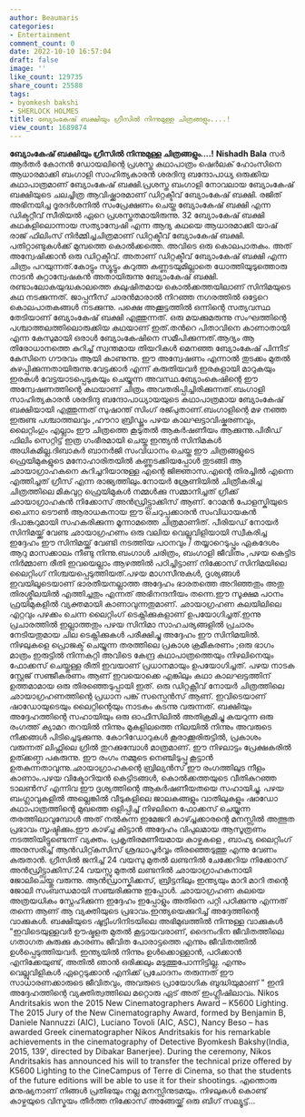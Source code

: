 ```yaml
---
author: Beaumaris
categories:
- Entertainment
comment_count: 0
date: 2022-10-10 16:57:04
draft: false
image: ''
like_count: 129735
share_count: 25588
tags:
- byomkesh bakshi
- SHERLOCK HOLMES
title: ബ്യോംകേഷ് ബക്ഷിയും ഗ്രീസിൽ നിന്നുമുള്ള ചിത്രങ്ങളും....!
view_count: 1689874
---
```


**ബ്യോംകേഷ് ബക്ഷിയും ഗ്രീസിൽ നിന്നുമുള്ള ചിത്രങ്ങളും....!** **Nishadh Bala** സർ ആർതർ കോനൻ ഡോയലിന്റെ പ്രശസ്ത കഥാപാത്രം ഷെർലക് ഹോംസിനെ ആധാരമാക്കി ബംഗാളി സാഹിത്യകാരന്‍ ശരദിന്ദു ബന്ദോപാധ്യ ഒരുക്കിയ കഥാപാത്രമാണ് ബ്യോംകേഷ് ബക്ഷി.പ്രശസ്ത ബംഗാളി നോവലായ ബ്യോംകേഷ് ബക്ഷിയുടെ ചലച്ചിത്ര ആവിഷ്ക്കാരമാണ് ഡിറ്റക്ടീവ് ബ്യോംകേഷ് ബക്ഷി. രജിത് അഭിനയിച്ച ദൂരദര്‍ശനില്‍ സംപ്രേക്ഷണം ചെയ്ത ബ്യോംകേഷ് ബക്ഷി എന്ന ഡിക്ടറ്റീവ് സീരിയല്‍ ഏറെ പ്രശസ്തതമായിരുന്നു. 32 ബ്യോംകേഷ് ബക്ഷി കഥകളിലൊന്നായ സത്യാന്വേഷി എന്ന ആദ്യ കഥയെ ആധാരമാക്കി യാഷ് രാജ് ഫിലിംസ് നിർമ്മിച്ചചിത്രമാണ് ഡിറ്റക്ടീവ് ബ്യോംകേഷ് ബക്ഷി. പതിറ്റാണ്ടുകൾക്ക് മുമ്പത്തെ കൊൽക്കത്തെ. അവിടെ ഒരു കൊലപാതകം. അത് അന്വേഷിക്കാൻ ഒരു ഡിറ്റക്ടീവ്. അതാണ് ഡിറ്റക്ടീവ് ബ്യോംകേഷ് ബക്ഷി എന്ന ചിത്രം പറയുന്നത്.കോട്ടും സ്യൂട്ടും കറുത്ത കണ്ണടയുമില്ലാതെ ധോത്തിയുടുത്തൊരു നാടൻ കുറ്റാന്വേഷകൻ അതായിരുന്നു ബ്യോംകേഷ് ബക്ഷി. രണ്ടാംലോകയുദ്ധകാലത്തെ കലുഷിതമായ കൊൽക്കത്തയിലാണ് സിനിമയുടെ കഥ നടക്കുന്നത്. ജാപ്പനീസ് ചാരൻമാരാൽ നിറഞ്ഞ നഗരത്തിൽ ഒട്ടേറെ കൊലപാതകങ്ങൾ നടക്കുന്നു. പക്ഷെ അക്കൂട്ടത്തിൽ ഒന്നിന്റെ സത്യവസ്ഥ തേടിയാണ് ബ്യോംകേഷ് ബക്ഷി എത്തുന്നത്. ഒരു മയക്കുമരുന്നു സംഘത്തിന്റെ പശ്ചാത്തലത്തിലൊരുക്കിയ കഥയാണ് ഇത്.തന്‍റെ പിതാവിനെ കാണാതായി എന്ന കേസുമായി ഒരാൾ ബ്യോംകേഷിനെ സമീപിക്കുന്നത്.ആദ്യം ആ തിരോധാനത്തെ കുറിച്ച് സ്വന്തമായ തിയറികള്‍ മെനഞ്ഞ ബ്യോംകേഷ് പിന്നീട് കേസിനെ ഗൗരവം ആയി കാണുന്നു. ഈ അന്വേഷണം എന്നാല്‍ തുടക്കം മുതല്‍ കുഴപ്പിക്കുന്നതായിരുന്നു.വേട്ടക്കാര്‍ എന്ന് കരുതിയവര്‍ ഇരകളായി മാറുകയും ഇരകള്‍ വേട്ടയാടപ്പെടുകയും ചെയ്യുന്ന അവസ്ഥ.ബ്യോംകെഷിന്റെ ഈ അന്വേഷണത്തിന്റെ കഥയാണ് ചിത്രം അവതരിപ്പിച്ചിരിക്കുന്നത്.ബംഗാളി സാഹിത്യകാരന്‍ ശരദിന്ദു ബന്ദോപാധ്യായയുടെ കഥാപാത്രമായ ബ്യോംകേഷ് ബക്ഷിയായി എത്തുന്നത് സുഷാന്ത് സിംഗ് രജ്പുതാണ്.ബംഗാളിന്റെ മഴ നഞ്ഞ ഇരുണ്ട പശ്ചാത്തലവും ,ഹൗറാ ബ്രിഡ്ജും പഴയ കാലഘട്ടാവിഷ്കരണവും, ലൈറ്റിംഗും എല്ലാം ഈ ചിത്രത്തെ കൂടുതല്‍ ആകര്‍ഷണീയം ആക്കുന്നു.പിരീഡ് ഫിലിം സെറ്റിട്ട് ഇത്ര ഗംഭീരമായി ചെയ്ത ഇന്ത്യൻ സിനിമകൾ അധികമില്ല.ദിബാകർ ബാനർജി സംവിധാനം ചെയ്ത ഈ ചിത്രങ്ങളുടെ ഫ്രെയിമുകളുടെ മനോഹാരിതയിൽ കണ്ണുടക്കിയപ്പോൾ തുടങ്ങി ആ ഛായാഗ്രാഹകനെ കുറിച്ചറിയാനുള്ള എന്റെ ജിജ്ഞാസ.എന്റെ തിരച്ചിൽ എന്നെ എത്തിച്ചത് ഗ്രീസ് എന്ന രാജ്യത്തിലും.നോയർ ശ്രേണിയിൽ ചിത്രീകരിച്ച ചിത്രത്തിലെ മികവുറ്റ ഫ്രെയിമുകൾ നമ്മൾക്കു സമ്മാനിച്ചത് ഗ്രീക്ക് ഛായാഗ്രാഹകൻ നിക്കോസ് അൻഡ്രിട്ട്സാക്കിസ് ആണ്. റോമൻ പോളസ്കിയുടെ ചൈനാ ടൌൺ ആരാധകനായ ഈ ചെറുപ്പക്കാരൻ സംവിധായകൻ ദിപാങ്കറുമായി സഹകരിക്കുന്ന മൂന്നാമത്തെ ചിത്രമാണിത്. പീരിയഡ് നോയർ സിനിമയ്ക്ക് വേണ്ട ഛായാഗ്രഹണം ഒരു വലിയ വെല്ലുവിളിയായി സ്വീകരിച്ച ഇദ്ദേഹം ഈ സിനിമയ്ക്ക് വേണ്ടി നടത്തിയ പഠനവും / തയ്യാറെടുപ്പും ഏകദേശം ആറു മാസക്കാലം നീണ്ടു നിന്നു.ബംഗാൾ ചരിത്രം, ബംഗാളി ജീവിതം ,പഴയ കെട്ടിട നിർമ്മാണ രീതി ഇവയെല്ലാം ആഴത്തിൽ പഠിച്ചിട്ടാണ് നിക്കോസ് സിനിമയിലെ ലൈറ്റിംഗ് നിശ്ചയപ്പെടുത്തിയത്.പഴയ മാഗസീനുകൾ, ദൃശ്യങ്ങൾ ഇവയിലൂടെയാണ് ഭാരതീയനല്ലാത്ത അദ്ദേഹം ഭാരതത്തെ അറിഞ്ഞതും അതു തിരശ്ശീലയിൽ എത്തിച്ചതും എന്നത് അഭിനന്ദനീയം തന്നെ.ഈ സൂക്ഷമ പഠനം ഫ്രയിമുകളിൽ വ്യക്തമായി കാണാവുന്നതുമാണ്. ഛായാഗ്രഹണ കലയിലിലെ എറ്റവും പഴക്കം ചെന്ന ലൈറ്റിംഗ് ടെക്നിക്കുകളാണ് ഉപയോഗിച്ചത്.ഇന്നു പ്രചാരത്തിൽ ഇല്ലാത്തതും പഴയ സിനിമാ സാഹചര്യങ്ങളിൽ പ്രചാരം നേടിയതുമായ ചില ടെക്നിക്കുകൾ പരീക്ഷിച്ചു അദ്ദേഹം ഈ സിനിമയിൽ. നിഴലുകളെ പ്രൊജക്ട് ചെയ്യുന്ന തരത്തിലെ പ്രകാശ ക്രമീകരണം ;ഒരു ഭാഗം മാത്രം ഇരുട്ടിൽ നിന്നകറ്റി അവിടെ കേന്ദ്ര കഥാപാത്രത്തെയും നിഴലിനെയും ഫോക്കസ് ചെയ്തുള്ള രീതി ഇവയാണ് പ്രധാനമായും ഉപയോഗിച്ചത്. പഴയ നാടക സ്റ്റേജ് സഞ്ജീകരണം ആണ് ഇവയൊക്കെ എങ്കിലും കഥാ കാലഘട്ടത്തിന് ഉത്തമാമായ ഒരു തിരഞ്ഞെടുപ്പായി ഇത്. ഒരു ഡിറ്റക്റ്റീവ് നോയർ ചിത്രത്തിലെ ഛായാഗ്രഹണത്തിന്റെ പ്രധാന പങ്ക് സസ്പെൻസ് ആണ്. ഇവിടെയാണ് ഷാഡോയുടെയും ലൈറ്റിന്റെയും നാടകം കടന്നു വരുന്നത്. ബക്ഷിയും അദ്ദേഹത്തിന്റെ സഹായിയും ഒരു ഓഫീസിലിൽ അതിക്രമിച്ചു കയറുന്ന ഒരു രംഗത്ത് ക്യാമറ തറയിൽ നിന്നും മുകളിലത്തെ നിലയിൽ നിന്നും അവരുടെ നീക്കങ്ങൾ പിടിച്ചെടുക്കുന്നു. കോറിഡോറുകൾ കൂരാക്കൂരിരുട്ടിൽ, പ്രകാശം വരുന്നത് ലിഫ്റ്റിലെ ഗ്രിൽ തുറക്കുമ്പോൾ മാത്രമാണ്. ഈ നിഴലാട്ടം പ്രേക്ഷകരിൽ ഉത്ക്കണ്ഠ പകരുന്നു. ഈ രംഗം നമ്മുടെ നെഞ്ചിടുപ്പു കൂട്ടാൻ ഉതകുന്നതാവുന്നു.ഛായാഗ്രാഹകന്റെ ബ്രില്യൻസ് ഈ രംഗത്തിലുട നീളം കാണാം.പഴയ വിക്ടോറിയൻ കെട്ടിടങ്ങൾ, കൊൽക്കത്തയുടെ വീതികുറഞ്ഞ ടാലൺസ് എന്നിവ ഈ ദൃശ്യത്തിന്റെ ആകർഷണീയതയെ സഹായിച്ചു. പഴയ ബംഗ്ലാവുകളിൽ അല്ലെങ്കിൽ വീടുകളിലെ ജാലകങ്ങളും വാതിലുകളും ഷാഡോ കഥാപാത്രത്തിന്റെ മുഖത്തെ ഒളിപ്പിച്ച് നിഴലിനെ ഫോക്കസ് ചെയ്യുന്ന തരത്തിലാവുമ്പോൾ അത് നൽകുന്ന ഇമേജറി കാഴ്ച്ചക്കാരന്റെ മനസ്സിൽ അത്ഭുത പ്രഭാവം സൃഷ്ടിക്കും.ഈ കാഴ്ച്ച കിട്ടാൻ അദ്ദേഹം വിപുലമായ ആസൂത്രണം നടത്തിയിട്ടുണ്ടെന്ന് വ്യക്തം. പ്രകൃതിരമണീയമായ കാഴ്ചകളെ , ബാഹ്യ ലൈറ്റിംഗ് അനുസരിച്ച് ആൻഡിറ്റ്കസിസ് ശ്രദ്ധാപൂർവ്വം തിരഞ്ഞെടുത്തു എന്നു വേണം കരുതാൻ. ഗ്രീസിൽ ജനിച്ച് 24 വയസു മുതൽ ലണ്ടനിൽ ചേക്കേറിയ നിക്കോസ് അൻഡ്രിട്ട്സാക്കിസ്.24 വയസ്സു മുതൽ ലണ്ടനിൽ ഛായാഗ്രാഹകനായി ജോലിചെയ്തു വരുന്നു. ആൻഡ്രാസ്കിക്കസ്, ബ്രിട്ടനിലും ഇന്ത്യയും മാറി മാറി തന്റെ ജോലി സംബന്ധമായി സഞ്ചരിക്കുന്നു ഇപ്പോൾ. ഛായാഗ്രഹണ കലയെ അത്രയധികം സ്നേഹിക്കുന്ന ഇദ്ദേഹം ഇപ്പോളും അതിനെ പറ്റി പഠിക്കുന്നു എന്നത് തന്നെ ആണ് ആ വ്യക്തിയുടെ പ്രഭാവം.ഇന്ത്യയെക്കുറിച്ച് അദ്ദേത്തിന്റെ വാക്കുകൾ. ബക്ഷിയുടെ ഷൂട്ടിംഗിനിടയിലെ അഭിമുഖത്തിൽ നിന്നുള്ള വാക്കുകൾ "ഇവിടെയുള്ളവർ ഊഷ്മളത മുതൽ കൂട്ടായവരാണ്, ദൈനംദിന ജീവിതത്തിലെ ഗതാഗത കുരുക്കു കാരണം ജീവിത പോരാട്ടത്തെ എന്നും ജീവിതത്തിൽ ഉൾപ്പെടുത്തിയവർ. ഇന്ത്യയിൽ നിന്നും ഉൾക്കൊള്ളാൻ, പഠിക്കാൻ എനിക്കേയുണ്ട്, അതിൽ ഞാൻ ഒരിക്കലും മടുത്തുപോന്നിട്ടില്ല. എന്നും വെല്ലുവിളികൾ ഏറ്റെടുക്കാൻ എനിക്ക് പ്രചോദനം തരുന്നത് ഈ സാധാരണക്കാരുടെ ജീവിതവും, അവരുടെ പ്രായോഗിക ബുദ്ധിയുമാണ് " ഇനി അദ്ദേഹത്തിന്റെ വ്യക്തിത്വത്തിലെ മറ്റൊരു ഏട് അത് ഇംഗ്ലീഷിലാവം. Nikos Andritsakis won the 2015 New Cinematographers Award – K5600 Lighting. The 2015 Jury of the New Cinematography Award, formed by Benjamin B, Daniele Nannuzzi (AIC), Luciano Tovoli (AIC, ASC), Nancy Beso – has awarded Greek cinematographer Nikos Andritsakis for his remarkable achievements in the cinematography of Detective Byomkesh Bakshy(India, 2015, 139′, directed by Dibakar Banerjee). During the ceremony, Nikos Andritsakis has announced his will to transfer the technical prize offered by K5600 Lighting to the CineCampus of Terre di Cinema, so that the students of the future editions will be able to use it for their shootings. എന്തൊരു മനുഷ്യനാണ് നിങ്ങൾ പ്രതിഭയും നല്ല മനസ്സിനുടമയും. നിഴലുകൾ കൊണ്ട് കാഴ്ചയുടെ വിസ്മയം തീർത്ത നിക്കോസ് അങ്ങേയ്ക്ക് ഒരു ബിഗ് സല്യൂട്ട്... &nbsp;